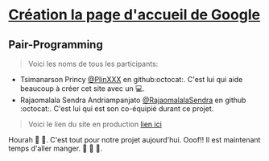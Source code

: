 # <ins>Création la page d'accueil de Google</ins>
## Pair-Programming
> Voici les noms de tous les participants:
- Tsimanarson Princy [@PlinXXX](https://github.com/PlinXXX) en github:octocat:. C'est lui qui aide beaucoup à créer cet site avec un :computer:.
- Rajaomalala Sendra Andriampanjato [@RajaomalalaSendra](https://github.com/RajaomalalaSendra) en github :octocat:. C'est lui qui est son co-équipié durant ce projet. 
> Voici le lien du site en production [lien ici](https://PlinXXX.github.io/CoursCSS1)

Hourah :clap: :clap:. C'est tout pour notre projet aujourd'hui. Ooof!! Il est maintenant temps d'aller manger.  :fries: :hamburger: :pizza:.
